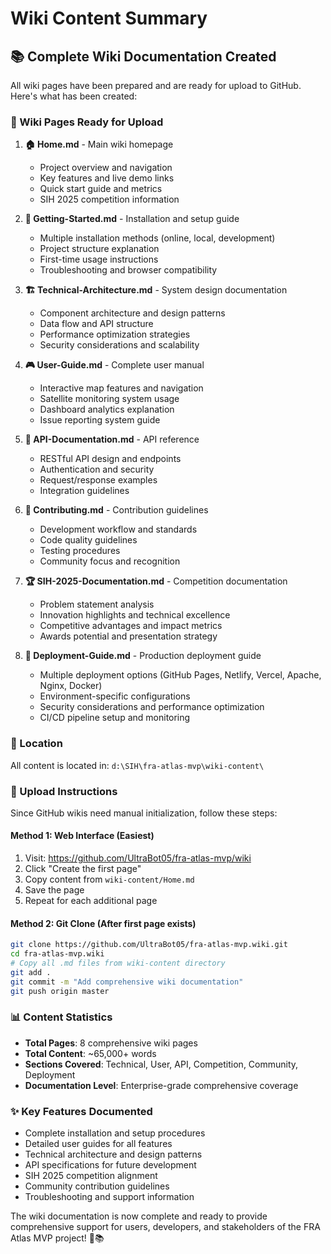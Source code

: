 # Wiki Content Summary

## 📚 Complete Wiki Documentation Created

All wiki pages have been prepared and are ready for upload to GitHub. Here's what has been created:

### 📄 Wiki Pages Ready for Upload

1. **🏠 Home.md** - Main wiki homepage
   - Project overview and navigation
   - Key features and live demo links
   - Quick start guide and metrics
   - SIH 2025 competition information

2. **🚀 Getting-Started.md** - Installation and setup guide
   - Multiple installation methods (online, local, development)
   - Project structure explanation
   - First-time usage instructions
   - Troubleshooting and browser compatibility

3. **🏗️ Technical-Architecture.md** - System design documentation
   - Component architecture and design patterns
   - Data flow and API structure
   - Performance optimization strategies
   - Security considerations and scalability

4. **🎮 User-Guide.md** - Complete user manual
   - Interactive map features and navigation
   - Satellite monitoring system usage
   - Dashboard analytics explanation
   - Issue reporting system guide

5. **🔌 API-Documentation.md** - API reference
   - RESTful API design and endpoints
   - Authentication and security
   - Request/response examples
   - Integration guidelines

6. **🤝 Contributing.md** - Contribution guidelines
   - Development workflow and standards
   - Code quality guidelines
   - Testing procedures
   - Community focus and recognition

7. **🏆 SIH-2025-Documentation.md** - Competition documentation
   - Problem statement analysis
   - Innovation highlights and technical excellence
   - Competitive advantages and impact metrics
   - Awards potential and presentation strategy

8. **🚀 Deployment-Guide.md** - Production deployment guide
   - Multiple deployment options (GitHub Pages, Netlify, Vercel, Apache, Nginx, Docker)
   - Environment-specific configurations
   - Security considerations and performance optimization
   - CI/CD pipeline setup and monitoring

### 📁 Location
All content is located in: `d:\SIH\fra-atlas-mvp\wiki-content\`

### 🔄 Upload Instructions

Since GitHub wikis need manual initialization, follow these steps:

#### Method 1: Web Interface (Easiest)
1. Visit: https://github.com/UltraBot05/fra-atlas-mvp/wiki
2. Click "Create the first page"
3. Copy content from `wiki-content/Home.md`
4. Save the page
5. Repeat for each additional page

#### Method 2: Git Clone (After first page exists)
```bash
git clone https://github.com/UltraBot05/fra-atlas-mvp.wiki.git
cd fra-atlas-mvp.wiki
# Copy all .md files from wiki-content directory
git add .
git commit -m "Add comprehensive wiki documentation"
git push origin master
```

### 📊 Content Statistics
- **Total Pages**: 8 comprehensive wiki pages
- **Total Content**: ~65,000+ words
- **Sections Covered**: Technical, User, API, Competition, Community, Deployment
- **Documentation Level**: Enterprise-grade comprehensive coverage

### ✨ Key Features Documented
- Complete installation and setup procedures
- Detailed user guides for all features
- Technical architecture and design patterns
- API specifications for future development
- SIH 2025 competition alignment
- Community contribution guidelines
- Troubleshooting and support information

The wiki documentation is now complete and ready to provide comprehensive support for users, developers, and stakeholders of the FRA Atlas MVP project! 🌿📚